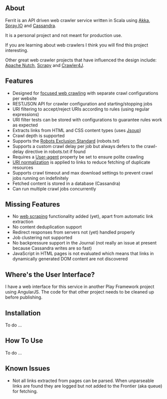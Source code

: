 About
-----

Ferrit is an API driven web crawler service written in Scala using [Akka](http://akka.io), [Spray.IO](http://spray.io) and [Cassandra](http://cassandra.apache.org).

It is a personal project and not meant for production use.

If you are learning about web crawlers I think you will find this project interesting.

Other great web crawler projects that have influenced the design include: [Apache Nutch](https://nutch.apache.org), [Scrapy](http://scrapy.org) and [Crawler4J](https://code.google.com/p/crawler4j).


Features 
--------

* Designed for [focused web crawling](http://en.wikipedia.org/wiki/Focused_crawler) with separate crawl configurations per website
* REST/JSON API for crawler configuration and starting/stopping jobs
* URI filtering to accept/reject URIs according to rules (using regular expressions)
* URI filter tests can be stored with configurations to guarantee rules work as expected
* Extracts links from HTML and CSS content types (uses [Jsoup](http://jsoup.org))
* Crawl depth is supported
* Supports the [Robots Exclusion Standard](http://www.robotstxt.org) (robots.txt)
* Supports a custom crawl delay per job but always defers to the crawl-delay directive in robots.txt if found
* Requires a [User-agent](http://en.wikipedia.org/wiki/User_agent#Format_for_automated_agents_.28bots.29) property be set to ensure polite crawling
* [URI normalization](http://en.wikipedia.org/wiki/URL_normalization) is applied to links to reduce fetching of duplicate resources
* Supports crawl timeout and max download settings to prevent crawl jobs running on indefinitely
* Fetched content is stored in a database (Cassandra)
* Can run multiple crawl jobs concurrently

Missing Features
----------------

* No [web scraping](http://en.wikipedia.org/wiki/Web_scraper) functionality added (yet), apart from automatic link extraction
* No content deduplication support
* Redirect responses from servers not (yet) handled properly
* Job clustering not supported
* No backpressure support in the Journal (not really an issue at present because Cassandra writes are so fast)
* JavaScript in HTML pages is not evaluated which means that links in dynamically generated DOM content are not discovered


Where's the User Interface?
---------------------------

I have a web interface for this service in another Play Framework project using AngularJS.
The code for that other project needs to be cleaned up before publishing.


Installation
------------

To do ...

How To Use
----------

To do ...


Known Issues
------------

* Not all links extracted from pages can be parsed. When unparseable links are found they are logged but not added to the Frontier (aka queue) for fetching.
